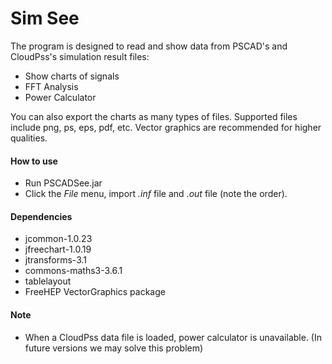 # Sim See

The program is designed to read and show data from PSCAD's and CloudPss's simulation result files:

- Show charts of signals
- FFT Analysis
- Power Calculator

You can also export the charts as many types of files. Supported files include png, ps, eps, pdf, etc. Vector graphics are recommended for higher qualities.

#### How to use

- Run PSCADSee.jar
- Click the *File* menu, import *.inf* file and *.out* file (note the order).

#### Dependencies

- jcommon-1.0.23
- jfreechart-1.0.19
- jtransforms-3.1
- commons-maths3-3.6.1
- tablelayout
- FreeHEP VectorGraphics package

#### Note
- When a CloudPss data file is loaded, power calculator is unavailable. (In future versions we may solve this problem)